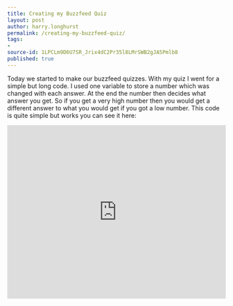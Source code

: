 ```yaml
---
title: Creating my Buzzfeed Quiz
layout: post
author: harry.longhurst
permalink: /creating-my-buzzfeed-quiz/
tags:
- 
source-id: 1LPCLm9D6U7SR_Jrix4dC2Pr35l8LMrSWB2gJA5Pmlb8
published: true
---
```

Today we started to make our buzzfeed quizzes. With my quiz I went for a simple but long code. I used one variable to store a number which was changed with each answer. At the end the number then decides what answer you get. So if you get a very high number then you would get a different answer to what you would get if you got a low number. This code is quite simple but works you can see it here: 
<iframe height="400px" width="100%" src="https://repl.it/@harrylonghurst/My-Buzzfeed-Quiz?lite=true" scrolling="no" frameborder="no" allowtransparency="true" allowfullscreen="true" sandbox="allow-forms allow-pointer-lock allow-popups allow-same-origin allow-scripts allow-modals"></iframe>

